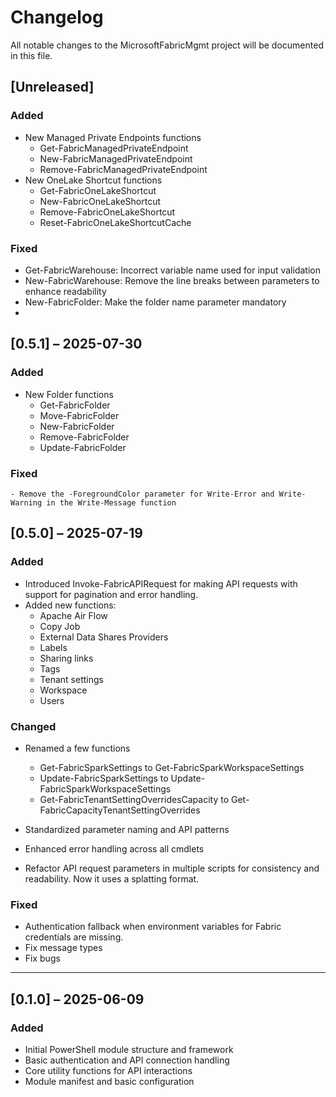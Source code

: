 # Changelog

All notable changes to the MicrosoftFabricMgmt project will be documented in this file.

## [Unreleased]

### Added
- New Managed Private Endpoints functions
  - Get-FabricManagedPrivateEndpoint
  - New-FabricManagedPrivateEndpoint
  - Remove-FabricManagedPrivateEndpoint
- New OneLake Shortcut functions
  - Get-FabricOneLakeShortcut
  - New-FabricOneLakeShortcut
  - Remove-FabricOneLakeShortcut
  - Reset-FabricOneLakeShortcutCache

### Fixed
- Get-FabricWarehouse: Incorrect variable name used for input validation
- New-FabricWarehouse: Remove the line breaks between parameters to enhance readability
- New-FabricFolder: Make the folder name parameter mandatory
- 
## [0.5.1] – 2025-07-30

### Added
- New Folder functions
  - Get-FabricFolder
  - Move-FabricFolder
  - New-FabricFolder
  - Remove-FabricFolder
  - Update-FabricFolder

### Fixed
    - Remove the -ForegroundColor parameter for Write-Error and Write-Warning in the Write-Message function

## [0.5.0] – 2025-07-19

### Added

- Introduced Invoke-FabricAPIRequest for making API requests with support for pagination and error handling.
- Added new functions:
  - Apache Air Flow
  - Copy Job
  - External Data Shares Providers
  - Labels
  - Sharing links
  - Tags
  - Tenant settings
  - Workspace
  - Users

### Changed

- Renamed a few functions
  - Get-FabricSparkSettings to Get-FabricSparkWorkspaceSettings
  - Update-FabricSparkSettings to Update-FabricSparkWorkspaceSettings
  - Get-FabricTenantSettingOverridesCapacity to Get-FabricCapacityTenantSettingOverrides

- Standardized parameter naming and API patterns
- Enhanced error handling across all cmdlets
- Refactor API request parameters in multiple scripts for consistency and readability. Now it uses a splatting format.

### Fixed

- Authentication fallback when environment variables for Fabric credentials are missing.
- Fix message types
- Fix bugs

---

## [0.1.0] – 2025-06-09

### Added

- Initial PowerShell module structure and framework
- Basic authentication and API connection handling
- Core utility functions for API interactions
- Module manifest and basic configuration
